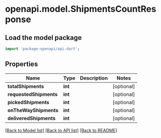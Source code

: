 # openapi.model.ShipmentsCountResponse

## Load the model package
```dart
import 'package:openapi/api.dart';
```

## Properties
Name | Type | Description | Notes
------------ | ------------- | ------------- | -------------
**totalShipments** | **int** |  | [optional] 
**requestedShipments** | **int** |  | [optional] 
**pickedShipments** | **int** |  | [optional] 
**onTheWayShipments** | **int** |  | [optional] 
**deliveredShipments** | **int** |  | [optional] 

[[Back to Model list]](../README.md#documentation-for-models) [[Back to API list]](../README.md#documentation-for-api-endpoints) [[Back to README]](../README.md)


